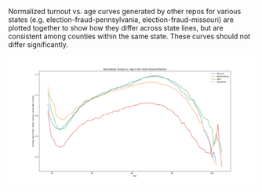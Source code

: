 Normalized turnout vs. age curves generated by other repos for various states (e.g. election-fraud-pennsylvania, election-fraud-missouri) are plotted together to show how they differ across state lines, but are consistent among counties within the same state. These curves should not differ significantly.

![alt text](plot.png)


